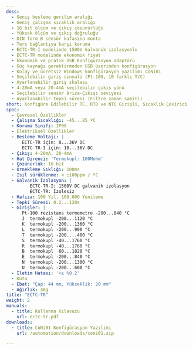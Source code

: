 ```yaml
---
desc:
  - Geniş besleme gerilim aralığı
  - Geniş çalışma sıcaklık aralığı
  - 16 bit ölçüm ve çıkış çözünürlüğü
  - Yüksek ölçüm ve çıkış doğruluğu
  - DIN form B sensör kafasına monta
  - Ters bağlantıya karşı koruma
  - ECTC-TR-I modelinde 1500V Galvanik izolasyonlu
  - ECTC-TR modelinde ekonomik fiyat
  - Ekonomik ve pratik USB Konfigürasyon adaptörü
  - Güç kaynağı gerektirmeden USB üzerinden konfigürasyon
  - Kolay ve ücretsiz Windows konfigürasyon yazılımı CoNi01
  - Seçilebilir giriş sinyali (Pt-100, 10 farklı T/C)
  - Ayarlanabilir giriş skalası
  - 4-20mA veya 20-4mA seçilebilir çıkış yönü
  - Seçilebilir sensör Arıza-Çıkışı seviyesi
  - Ayarlanabilir tepki süresi (Filtre zaman sabiti)
short: Konfigüre Edilebilir TC, RTD ve NTC Girişli, Sıcaklık Çevirici
spec:
  - Çevresel Özellikler
  - Çalışma Sıcaklığı: -45...85 ºC
  - Koruma Sınıfı: IP00
  - Elektriksel Özellikler
  - Besleme Voltajı: |
      ECTC-TR için: 8...36V DC
      ECTC-TR-I için: 10...36V DC
  - Çıkış: 4-20mA, 20-4mA
  - Hat Direnci: 'Termokupl: 100Mohm'
  - Çözünürlük: 16 bit
  - Örnekleme Sıklığı: 100ms
  - Isıl sürüklenme: < ±100ppm / ºC
  - Galvanik İzolasyon: |
         ECTC-TR-I: 1500V DC galvanik izolasyon
         ECTC-TR: İzolesiz
  - Hafıza: 100 Yıl, 100.000 Yenileme
  - Tepki Süresi: 0.2...120s
  - Girişler: |
      Pt-100 rezistans termometre -200...840 °C
      J  termokupl -200...1120 °C
      K  termokupl -200...1360 °C
      L  termokupl -200...900 °C
      T  termokupl -200....400 °C
      S  termokupl -40...1760 °C
      R  termokupl -40...1760 °C
      B  termokupl  60...1820 °C
      E  termokupl -200...840 °C
      N  termokupl -200...1300 °C
      U  termokupl -200...600 °C
  - İletim Hatası: '<± %0.2'
  - Kutu
  - Ebat: "Çap: 44 mm, Yükseklik: 20 mm"
  - Ağırlık: 40g
title: "ECTC-TR"
weight: 2
manuals:
  - title: Kullanma Kılavuzu
    url: ectc-tr.pdf 
downloads:
  - title: CoNi01 Konfigürasyon Yazılımı
    url: /automation/downloads/coni01.zip

---
```

